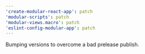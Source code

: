 ```yaml
---
'create-modular-react-app': patch
'modular-scripts': patch
'modular-views.macro': patch
'eslint-config-modular-app': patch
---
```


Bumping versions to overcome a bad prelease publish.
